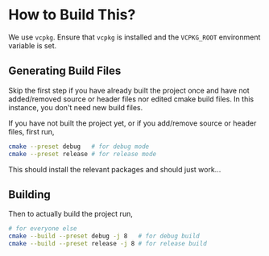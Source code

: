 
# How to Build This?

We use `vcpkg`.
Ensure that `vcpkg` is installed and the `VCPKG_ROOT` environment variable is set.

## Generating Build Files

Skip the first step if you have already built the project once and have not added/removed source or header files nor edited cmake build files.
In this instance, you don't need new build files.

If you have not built the project yet, or if you add/remove source or header files, first run,
```sh
cmake --preset debug   # for debug mode
cmake --preset release # for release mode
```

This should install the relevant packages and should just work...

## Building

Then to actually build the project run,
```sh
# for everyone else
cmake --build --preset debug -j 8   # for debug build
cmake --build --preset release -j 8 # for release build
```
